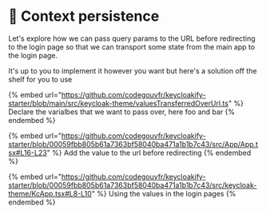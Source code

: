 # 🌉 Context persistence

Let's explore how we can pass query params to the URL before redirecting to the login page so that we can transport some state from the main app to the login page. &#x20;

It's up to you to implement it however you want but here's a solution off the shelf for you to use

{% embed url="https://github.com/codegouvfr/keycloakify-starter/blob/main/src/keycloak-theme/valuesTransferredOverUrl.ts" %}
Declare the varialbes that we want to pass over, here foo and bar
{% endembed %}

{% embed url="https://github.com/codegouvfr/keycloakify-starter/blob/00059fbb805b61a7363bf58040ba471a1b1b7c43/src/App/App.tsx#L16-L23" %}
Add the value to the url before redirecting
{% endembed %}

{% embed url="https://github.com/codegouvfr/keycloakify-starter/blob/00059fbb805b61a7363bf58040ba471a1b1b7c43/src/keycloak-theme/KcApp.tsx#L8-L10" %}
Using the values in the login pages
{% endembed %}
